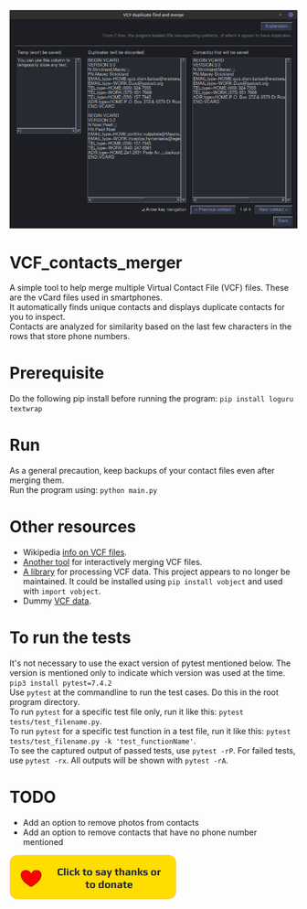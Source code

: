 ![Alt text](gallery/GUI1.png?raw=true "The VCF duplicate examiner GUI")  
  
# VCF_contacts_merger
A simple tool to help merge multiple Virtual Contact File (VCF) files. These are the vCard files used in smartphones.  
It automatically finds unique contacts and displays duplicate contacts for you to inspect.  
Contacts are analyzed for similarity based on the last few characters in the rows that store phone numbers.
  
# Prerequisite  
Do the following pip install before running the program:
`pip install loguru textwrap`
  
# Run  
As a general precaution, keep backups of your contact files even after merging them.  
Run the program using: `python main.py`
  
# Other resources
* Wikipedia [info on VCF files](https://en.wikipedia.org/wiki/VCard).
* [Another tool](https://pypi.org/project/vcardtools/) for interactively merging VCF files.
* [A library](https://eventable.github.io/vobject/) for processing VCF data. This project appears to no longer be maintained. It could be installed using `pip install vobject` and used with `import vobject`.
* Dummy [VCF data](https://gist.github.com/kaltekar/2919260).

# To run the tests  
It's not necessary to use the exact version of pytest mentioned below. The version is mentioned only to indicate which version was used at the time.  
`pip3 install pytest=7.4.2`    
Use `pytest` at the commandline to run the test cases. Do this in the root program directory.  
To run `pytest` for a specific test file only, run it like this: `pytest tests/test_filename.py`.  
To run `pytest` for a specific test function in a test file, run it like this: `pytest tests/test_filename.py -k 'test_functionName'`.  
To see the captured output of passed tests, use `pytest -rP`. For failed tests, use `pytest -rx`. All outputs will be shown with `pytest -rA`.  

# TODO
* Add an option to remove photos from contacts
* Add an option to remove contacts that have no phone number mentioned

[![Donate](https://raw.githubusercontent.com/nav9/VCF_contacts_merger/main/gallery/thankYouDonateButton.png)](https://nrecursions.blogspot.com/2020/08/saying-thank-you.html)  
